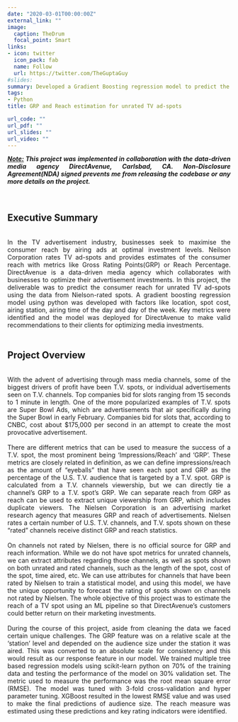 ```yaml
---
date: "2020-03-01T00:00:00Z"
external_link: ""
image:
  caption: TheDrum
  focal_point: Smart
links:
- icon: twitter
  icon_pack: fab
  name: Follow
  url: https://twitter.com/TheGuptaGuy
#slides: 
summary: Developed a Gradient Boosting regression model to predict the reach for unrated TV advertisements
tags:
- Python
title: GRP and Reach estimation for unrated TV ad-spots 

url_code: ""
url_pdf: ""
url_slides: ""
url_video: ""
---
```


<div style="text-align:justify"><span>
<p><b><i><u>Note:</u> This project was implemented in collaboration with the data-driven media agency DirectAvenue, Carlsbad, CA. Non-Disclosure Agreement(NDA) signed prevents me from releasing the codebase or any more details on the project.
 </i></b></p>
</span></div>

<br>

## Executive Summary

<br>

<div style="text-align:justify"><span>
In the TV advertisement industry, businesses seek to maximise the consumer reach by airing ads at optimal investment levels. Neilson Corporation rates TV ad-spots and provides estimates of the consumer reach with metrics like Gross Rating Points(GRP) or Reach Percentage. DirectAvenue is a data-driven media agency which collaborates with businesses to optimize their advertisement investments. In this project, the deliverable was to predict the consumer reach for unrated TV ad-spots using the data from Nielson-rated spots. A gradient boosting regression model using python was developed with factors like location, spot cost, airing station, airing time of the day and day of the week. Key metrics were identified and the model was deployed for DirectAvenue to make valid recommendations to their clients for optimizing media investments.
</span></div>

<br>

## Project Overview

<br>

<div style="text-align:justify"><span>
With the advent of advertising through mass media channels, some of the biggest drivers of profit have been T.V. spots, or individual advertisements seen on T.V. channels. Top companies bid for slots ranging from 15 seconds to 1 minute in length. One of the more popularized examples of T.V. spots are Super Bowl Ads, which are advertisements that air specifically during the Super Bowl in early February. Companies bid for slots that, according to CNBC, cost about $175,000 per second in an attempt to create the most provocative advertisement.
</span></div>
<br>
<div style="text-align:justify"><span>
There are different metrics that can be used to measure the success of a T.V. spot, the most prominent being ‘Impressions/Reach’ and ‘GRP’. These metrics are closely related in definition, as we can define impressions/reach as the amount of “eyeballs” that have seen each spot and GRP as the percentage of the U.S. T.V. audience that is targeted by a T.V. spot. GRP is calculated from a T.V. channels viewership, but we can directly tie a channel’s GRP to a T.V. spot’s GRP. We can separate reach from GRP as reach can be used to extract unique viewership from GRP, which includes duplicate viewers. The Nielsen Corporation is an advertising market research agency that measures GRP and reach of advertisements. Nielsen rates a certain number of U.S. T.V. channels, and T.V. spots shown on these “rated” channels receive distinct GRP and reach statistics.
</span></div>
<br>
<div style="text-align:justify"><span>
On channels not rated by Nielsen, there is no official source for GRP and reach information. While we do not have spot metrics for unrated channels, we can extract attributes regarding those channels, as well as spots shown on both unrated and rated channels, such as the length of the spot, cost of the spot, time aired, etc. We can use attributes for channels that have been rated by Nielsen to train a statistical model, and using this model, we have the unique opportunity to forecast the rating of spots shown on channels not rated by Nielsen. The whole objective of this project was to estimate the reach of a TV spot using an ML pipeline so that DirectAvenue’s customers could better return on their marketing investments.
</span></div>
<br>
<div style="text-align:justify"><span>
During the course of this project, aside from cleaning the data we faced certain unique challenges. The GRP feature was on a relative scale at the ‘station’ level and depended on the audience size under the station it was aired. This was converted to an absolute scale for consistency and this would result as our response feature in our model. We trained multiple tree based regression models using scikit-learn python on 70% of the training data and testing the performance of the model on 30% validation set. The metric used to measure the performance was the root mean square error (RMSE). The model was tuned with 3-fold cross-validation and hyper parameter tuning. XGBoost resulted in the lowest RMSE value and was used to make the final predictions of audience size. The reach measure was estimated using these predictions and key rating indicators were identified.
</span></div>




